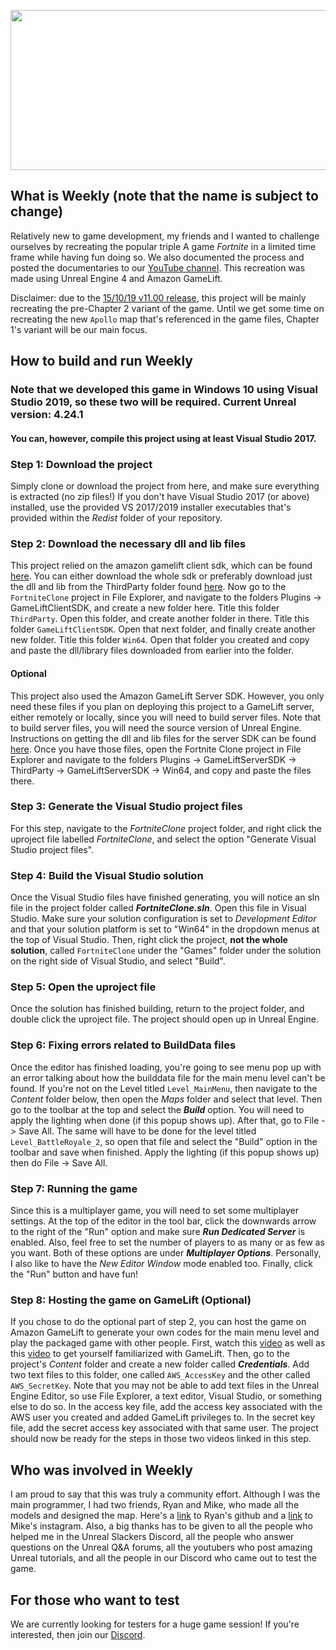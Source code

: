 <img src="https://raw.githubusercontent.com/pivotman319-new/fortnite-clone-ue4/patch-3/readme_images/T_Frontend_UI_Wordmark-512_black.png" width="512" height="256"></img>
## What is Weekly (note that the name is subject to change)
Relatively new to game development, my friends and I wanted to challenge ourselves by recreating the popular triple A game *Fortnite* in a limited time frame while having fun doing so. We also documented the process and posted the documentaries to our [YouTube channel](https://www.youtube.com/watch?v=UCyIgPcXKLQ). This recreation was made using Unreal Engine 4 and Amazon GameLift.

Disclaimer: due to the [15/10/19 v11.00 release](https://www.epicgames.com/fortnite/en-US/home), this project will be mainly recreating the pre-Chapter 2 variant of the game. Until we get some time on recreating the new `Apollo` map that's referenced in the game files, Chapter 1's variant will be our main focus.

## How to build and run Weekly
### Note that we developed this game in Windows 10 using Visual Studio 2019, so these two will be required. Current Unreal version: 4.24.1
#### You can, however, compile this project using at least Visual Studio 2017.

### Step 1: Download the project
Simply clone or download the project from here, and make sure everything is extracted (no zip files!) If you don't have Visual Studio 2017 (or above) installed, use the provided VS 2017/2019 installer executables that's provided within the _Redist_ folder of your repository.

### Step 2: Download the necessary dll and lib files
This project relied on the amazon gamelift client sdk, which can be found [here](https://github.com/YetiTech-Studios/UE4GameLiftClientSDK). You can either download the whole sdk or preferably download just the dll and lib from the ThirdParty folder found [here](https://github.com/YetiTech-Studios/UE4GameLiftClientSDK/tree/master/GameLiftClientSDK/ThirdParty/GameLiftClientSDK/Win64). Now go to the `FortniteClone` project in File Explorer, and navigate to the folders Plugins -> GameLiftClientSDK, and create a new folder here. Title this folder `ThirdParty`. Open this folder, and create another folder in there. Title this folder `GameLiftClientSDK`. Open that next folder, and finally create another new folder. Title this folder `Win64`. Open that folder you created and copy and paste the dll/library files downloaded from earlier into the folder.

#### Optional
This project also used the Amazon GameLift Server SDK. However, you only need these files if you plan on deploying this project to a GameLift server, either remotely or locally, since you will need to build server files. Note that to build server files, you will need the source version of Unreal Engine. Instructions on getting the dll and lib files for the server SDK can be found [here](https://docs.aws.amazon.com/gamelift/latest/developerguide/integration-engines-setup-unreal.html). Once you have those files, open the Fortnite Clone project in File Explorer and navigate to the folders Plugins -> GameLiftServerSDK -> ThirdParty -> GameLiftServerSDK -> Win64, and copy and paste the files there.

### Step 3: Generate the Visual Studio project files
For this step, navigate to the *FortniteClone* project folder, and right click the uproject file labelled *FortniteClone*, and select the option "Generate Visual Studio project files". 

### Step 4: Build the Visual Studio solution
Once the Visual Studio files have finished generating, you will notice an sln file in the project folder called ***FortniteClone.sln***. Open this file in Visual Studio. Make sure your solution configuration is set to *Development Editor* and that your solution platform is set to "Win64" in the dropdown menus at the top of Visual Studio. Then, right click the project, **not the whole solution**, called `FortniteClone` under the "Games" folder under the solution on the right side of Visual Studio, and select "Build".

### Step 5: Open the uproject file
Once the solution has finished building, return to the project folder, and double click the uproject file. The project should open up in Unreal Engine.

### Step 6: Fixing errors related to BuildData files
Once the editor has finished loading, you're going to see menu pop up with an error talking about how the builddata file for the main menu level can't be found. If you're not on the Level titled `Level_MainMenu`, then navigate to the *Content* folder below, then open the *Maps* folder and select that level. Then go to the toolbar at the top and select the ***Build*** option. You will need to apply the lighting when done (if this popup shows up). After that, go to File -> Save All. The same will have to be done for the level titled `Level_BattleRoyale_2`, so open that file and select the "Build" option in the toolbar and save when finished. Apply the lighting (if this popup shows up) then do File -> Save All.

### Step 7: Running the game
Since this is a multiplayer game, you will need to set some multiplayer settings. At the top of the editor in the tool bar, click the downwards arrow to the right of the "Run" option and make sure ***Run Dedicated Server*** is enabled. Also, feel free to set the number of players to as many or as few as you want. Both of these options are under ***Multiplayer Options***. Personally, I also like to have the *New Editor Window* mode enabled too. Finally, click the "Run" button and have fun!

### Step 8: Hosting the game on GameLift (Optional)
If you chose to do the optional part of step 2, you can host the game on Amazon GameLift to generate your own codes for the main menu level and play the packaged game with other people. First, watch this [video](https://youtu.be/Iq2LpwXogTw) as well as this [video](https://youtu.be/2I8JDeMGkgc) to get yourself familiarized with GameLift. Then, go to the project's *Content* folder and create a new folder called ***Credentials***. Add two text files to this folder, one called `AWS_AccessKey` and the other called `AWS_SecretKey`. Note that you may not be able to add text files in the Unreal Engine Editor, so use File Explorer, a text editor, Visual Studio, or something else to do so. In the access key file, add the access key associated with the AWS user you created and added GameLift privileges to. In the secret key file, add the secret access key associated with that same user. The project should now be ready for the steps in those two videos linked in this step.

## Who was involved in Weekly
I am proud to say that this was truly a community effort. Although I was the main programmer, I had two friends, Ryan and Mike, who made all the models and designed the map. Here's a [link](https://github.com/rthomas24) to Ryan's github and a [link](https://www.instagram.com/mikedecaprio1/) to Mike's instagram. Also, a big thanks has to be given to all the people who helped me in the Unreal Slackers Discord, all the people who answer questions on the Unreal Q&A forums, all the youtubers who post amazing Unreal tutorials, and all the people in our Discord who came out to test the game.

## For those who want to test
We are currently looking for testers for a huge game session! If you're interested, then join our [Discord](https://discord.gg/2xbR5qT).
